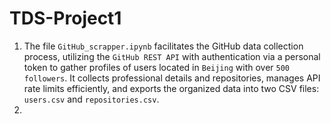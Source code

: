 # TDS-Project1
1. The file `GitHub_scrapper.ipynb` facilitates the GitHub data collection process, utilizing the `GitHub REST API` with authentication via a personal token to gather profiles of users located in `Beijing` with over `500 followers`. It collects professional details and repositories, manages API rate limits efficiently, and exports the organized data into two CSV files: `users.csv` and `repositories.csv`.
2. 
